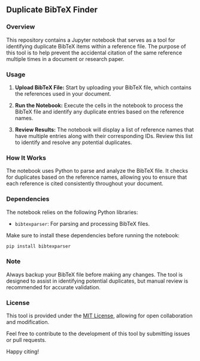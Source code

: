 ## Duplicate BibTeX Finder

### Overview

This repository contains a Jupyter notebook that serves as a tool for identifying duplicate BibTeX items within a reference file. The purpose of this tool is to help prevent the accidental citation of the same reference multiple times in a document or research paper.

### Usage

1. **Upload BibTeX File:** Start by uploading your BibTeX file, which contains the references used in your document.

2. **Run the Notebook:** Execute the cells in the notebook to process the BibTeX file and identify any duplicate entries based on the reference names.

3. **Review Results:** The notebook will display a list of reference names that have multiple entries along with their corresponding IDs. Review this list to identify and resolve any potential duplicates.

### How It Works

The notebook uses Python to parse and analyze the BibTeX file. It checks for duplicates based on the reference names, allowing you to ensure that each reference is cited consistently throughout your document.

### Dependencies

The notebook relies on the following Python libraries:

- `bibtexparser`: For parsing and processing BibTeX files.

Make sure to install these dependencies before running the notebook:

```bash
pip install bibtexparser
```

### Note

Always backup your BibTeX file before making any changes. The tool is designed to assist in identifying potential duplicates, but manual review is recommended for accurate validation.

### License

This tool is provided under the [MIT License](LICENSE), allowing for open collaboration and modification.

Feel free to contribute to the development of this tool by submitting issues or pull requests.

Happy citing!
